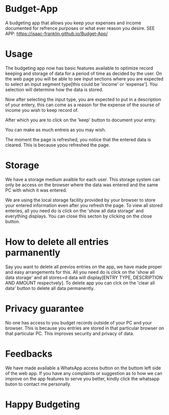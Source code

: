# Budget-App
A budgeting app that allows you keep your expenses and income documented for refrence purposes or what ever reason you desire.
SEE APP: https://isaac-franklin.github.io/Budget-App/


# Usage
The budgeting app now has basic features available to optimize record keeping and storage of data for a period of time as decided by the user.
On the web page you will be able to see input sections where you are expected to select an input segment type[this could be 'income' or 'expense'].
You selection will determine how the data is stored. 

Now after selecting the input type, you are expected to put in a description of your entery, this can come as a reason for the expense of the sourse of income you wish to keep record of.

After which you are to click on the 'keep' button to document your entry.

You can make as much entreis as you may wish.

The moment the page is refreshed, you notice that the entered data is cleared. This is because ypou refreshed the page.

# Storage
We have a storage medium avalble for each user. This storage system can only be access on the  browser where the data was entered and  the same PC with which it was entered.

We are using the local storage facility provided by your browser to store your entered information even after you refresh the page. To view all stored enteries, all you need do is click on the 'show all data storage' and everything displays. You can close this secton by clicking on the close button.


# How to delete all entries parmanently
Say you want to delete all previos entries on the app, we have made proper and easy arrangements for this. All you need do is click on the 'show all data storage' and all stores=d data will display[ENTRY TYPE, DESCRIPTION AND AMOUNT respectvely]. To delete app you can clck on the 'clear all data' button to delete all data permanently.


# Privacy guarantee
No one has access to you budget records outside of your PC and your browser. This is because you entries are stored in that particular browser on that particular PC. This improves security and privacy of data.


# Feedbacks
We have made available a WhatsApp access button on the buttom left side of the web app. If you have any complaints or suggestion as to how we can improve on the app features to serve you better, kindly click the whatsapp buton to contact me personally.

# Happy Budgeting
